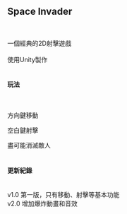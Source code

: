 ## Space Invader

<br>

一個經典的2D射擊遊戲
<br>
<br>
使用Unity製作
<br>
<br>

#### 玩法

<br>

方向鍵移動
<br>

空白鍵射擊
<br>

盡可能消滅敵人
<br>
<br>

#### 更新紀錄
<br>
v1.0 第一版，只有移動、射擊等基本功能
<br>
v2.0 增加爆炸動畫和音效